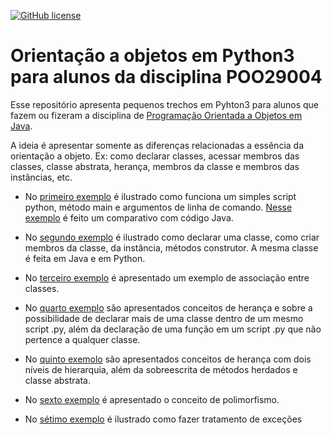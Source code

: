 [![GitHub license](https://img.shields.io/badge/license-MIT-blue.svg)](LICENSE)

# Orientação a objetos em Python3 para alunos da disciplina POO29004

Esse repositório apresenta pequenos trechos em Pyhton3 para alunos que fazem ou fizeram a disciplina de [Programação Orientada a Objetos em Java](http://docente.ifsc.edu.br/mello/poo).

A ideia é apresentar somente as diferenças relacionadas a essência da orientação a objeto. Ex: como declarar classes, acessar membros das classes, classe abstrata, herança, membros da classe e membros das instâncias, etc.


- No [primeiro exemplo](exemplo01/Exemplo-01.md) é ilustrado como funciona um simples script python, método main e argumentos de linha de comando. [Nesse exemplo](exemplo01/Exemplo-01.md) é feito um comparativo com código Java.

- No [segundo exemplo](exemplo02/Exemplo-02.md) é ilustrado como declarar uma classe, como criar membros da classe, da instância, métodos construtor. A mesma classe é feita em Java e em Python.

- No [terceiro exemplo](exemplo03) é apresentado um exemplo de associação entre classes.

- No [quarto exemplo](exemplo04) são apresentados conceitos de herança e sobre a possibilidade de declarar mais de uma classe dentro de um mesmo script .py, além da declaração de uma função em um script .py que não pertence a qualquer classe.

- No [quinto exemolo](exemplo05) são apresentados conceitos de herança com dois níveis de hierarquia, além da sobreescrita de métodos herdados e classe abstrata.

- No [sexto exemplo](exemplo06) é apresentado o conceito de polimorfismo.

- No [sétimo exemplo](exemplo07) é ilustrado como fazer tratamento de exceções





